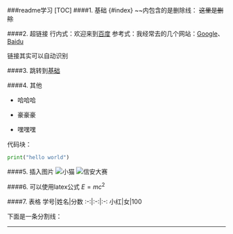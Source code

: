###readme学习
[TOC]
####1. 基础 {#index}
~~内包含的是删除线：
~~这里是删除~~

####2. 超链接
行内式：欢迎来到[百度](www.baidu.com)
参考式：我经常去的几个网站：[Google][1]、[Baidu][2]

[1]:www.google.com
[2]:www.baidu.com
链接其实可以自动识别

####3. 跳转到[基础](#index)

####4. 其他
+ 哈哈哈
- 豪豪豪
* 嘿嘿嘿

代码块：
```python
print("hello world")
```

####5. 插入图片
![小猫](https://img2.baidu.com/it/u=2435393293,835340991&fm=253&app=138&size=w931&n=0&f=JPEG&fmt=auto?sec=1691686800&t=e28e9145ebbd12d50987bb43ae82b55b)
![信安大赛](/信安大赛/素材/logo.png)

####6. 可以使用latex公式
$E=mc^2$

####7. 表格
学号|姓名|分数
:-:|:-:|:-:
小红|女|100

下面是一条分割线：
***********



